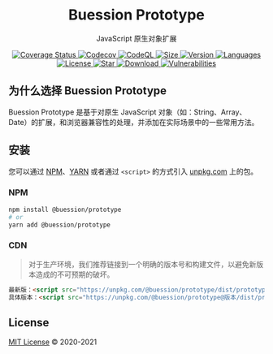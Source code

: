 <h1 align="center">Buession Prototype</h1>
<div align="center">
  <p align="center">JavaScript 原生对象扩展</p>
  <a href="https://codecov.io/github/buession/buession-prototype?branch=master">
    <img src="https://img.shields.io/codecov/c/github/buession/buession-prototype?token=GDtRrhVDwe" alt="Coverage Status" />
  </a>
  <a href="https://github.com/buession/buession-prototype/actions/workflows/codecov.yml">
    <img src="https://github.com/buession/buession-prototype/actions/workflows/codecov.yml/badge.svg" alt="Codecov" />
  </a>
  <a href="https://github.com/buession/buession-prototype/actions/workflows/codeql-analysis.yml">
    <img src="https://github.com/buession/buession-prototype/actions/workflows/codeql-analysis.yml/badge.svg" alt="CodeQL" />
  </a>
  <a href="https://www.npmjs.com/package/@buession/prototype">
    <img src="https://img.shields.io/bundlephobia/minzip/@buession/prototype/latest" alt="Size" />
  </a>
  <a href="https://www.npmjs.com/package/@buession/prototype">
    <img src="https://img.shields.io/npm/v/@buession/prototype" alt="Version" />
  </a>
  <a href="https://www.npmjs.com/package/@buession/prototype">
    <img src="https://img.shields.io/github/languages/top/buession/buession-prototype" alt="Languages" />
  </a>
  <a href="https://www.npmjs.com/package/@buession/prototype">
    <img src="https://img.shields.io/npm/l/@buession/prototype" alt="License" />
  </a>
  <a href="https://github.com/buession/buession-prototype/stargazers">
    <img src="https://img.shields.io/github/stars/buession/buession-prototype" alt="Star" />
  </a>
  <a href="https://www.npmjs.com/package/buession-prototype">
    <img src="https://img.shields.io/npm/dm/@buession/prototype" alt="Download" />
  </a>
  <a href="https://www.npmjs.com/package/buession-prototype">
    <img src="https://img.shields.io/snyk/vulnerabilities/npm/@buession/prototype" alt="Vulnerabilities" />
  </a>
</div>

## 为什么选择 Buession Prototype

Buession Prototype 是基于对原生 JavaScript 对象（如：String、Array、Date）的扩展，和浏览器兼容性的处理，并添加在实际场景中的一些常用方法。

## 安装

您可以通过 [NPM](https://www.npmjs.com/)、[YARN](https://yarnpkg.com/) 或者通过 `<script>` 的方式引入 [unpkg.com](https://unpkg.com/) 上的包。

### NPM

```sh
npm install @buession/prototype
# or
yarn add @buession/prototype
```

### CDN

> 对于生产环境，我们推荐链接到一个明确的版本号和构建文件，以避免新版本造成的不可预期的破坏。

```html
最新版：<script src="https://unpkg.com/@buession/prototype/dist/prototype.min.js" type="text/javascript"></script>
具体版本：<script src="https://unpkg.com/@buession/prototype@版本/dist/prototype.min.js" type="text/javascript"></script>
```

## License

[MIT License](https://github.com/buession/buession-prototype/blob/master/LICENSE) © 2020-2021